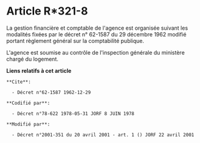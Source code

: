 # Article R*321-8

La gestion financière et comptable de l'agence est organisée suivant les modalités fixées par le décret n° 62-1587 du 29
décembre 1962 modifié portant règlement général sur la comptabilité publique.

L'agence est soumise au contrôle de l'inspection générale du ministère chargé du logement.

**Liens relatifs à cet article**

	**Cite**:

	  - Décret n°62-1587 1962-12-29

	**Codifié par**:

	  - Décret n°78-622 1978-05-31 JORF 8 JUIN 1978

	**Modifié par**:

	  - Décret n°2001-351 du 20 avril 2001 - art. 1 () JORF 22 avril 2001
